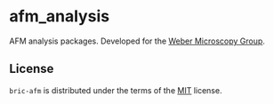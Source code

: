 # afm_analysis

AFM analysis packages.
Developed for the [Weber Microscopy Group](https://github.com/Weber-Microscopy-Group).


## License

`bric-afm` is distributed under the terms of the [MIT](https://spdx.org/licenses/MIT.html) license.
